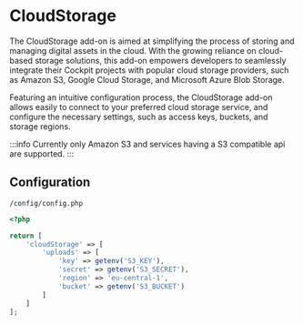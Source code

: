 # CloudStorage

The CloudStorage add-on is aimed at simplifying the process of storing and managing digital assets in the cloud. With the growing reliance on cloud-based storage solutions, this add-on empowers developers to seamlessly integrate their Cockpit projects with popular cloud storage providers, such as Amazon S3, Google Cloud Storage, and Microsoft Azure Blob Storage.

Featuring an intuitive configuration process, the CloudStorage add-on allows easily to connect to your preferred cloud storage service, and configure the necessary settings, such as access keys, buckets, and storage regions.


:::info
Currently only Amazon S3 and services having a S3 compatible api are supported.
:::


## Configuration

`/config/config.php`

```php
<?php

return [
    'cloudStorage' => [
        'uploads' => [
            'key' => getenv('S3_KEY'),
            'secret' => getenv('S3_SECRET'),
            'region' => 'eu-central-1',
            'bucket' => getenv('S3_BUCKET')
        ]
    ]
];
```